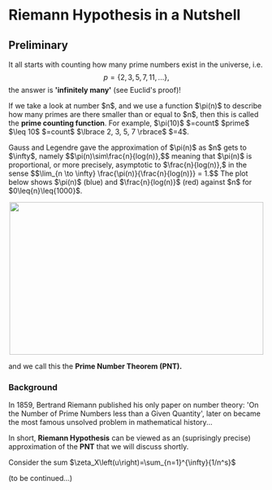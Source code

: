 # Riemann Hypothesis in a Nutshell
## Preliminary
It all starts with counting how many prime numbers exist in the universe, i.e. $$p=\lbrace 2, 3, 5, 7, 11, ... \rbrace,$$
the answer is <strong>'infinitely many'</strong> (see Euclid's proof)!
<p/>
If we take a look at number $n$, and we use a function $\pi(n)$ to describe how many primes are there smaller than or equal to $n$, then this is called the <strong>prime counting function</strong>. For example, $\pi(10)$ $=count$ $prime$ $\leq 10$ $=count$ $\lbrace 2, 3, 5, 7 \rbrace$ $=4$.
<p/>
Gauss and Legendre gave the approximation of $\pi(n)$ as $n$ gets to $\infty$, namely 
$$\pi(n)\sim\frac{n}{log(n)},$$
meaning that $\pi(n)$ is proportional, or more precisely, asymptotic to $\frac{n}{log(n)},$
in the sense
$$\lim_{n \to \infty} \frac{\pi(n)}{\frac{n}{log(n)}} = 1.$$
The plot below shows $\pi(n)$ (blue) and $\frac{n}{log(n)}$ (red) against $n$ for $0\leq{n}\leq{1000}$.
<p align="center"><img src= "https://user-images.githubusercontent.com/66701331/183235741-25934d76-cb71-48b8-aca9-6998e33cfc69.png" width="500" height="300"> <p/>
and we call this the <strong>Prime Number Theorem (PNT).</strong>

### Background
In 1859, Bertrand Riemann published his only paper on number theory: 'On the Number of Prime Numbers less than a Given Quantity', later on became the most famous unsolved problem in mathematical history...
<p/>
In short, <strong>Riemann Hypothesis</strong> can be viewed as an (suprisingly precise) approximation of the <strong>PNT</strong> that we will discuss shortly.
<p/>
Consider the sum 
$\zeta_X\left(u\right)=\sum_{n=1}^{\infty}{1/n^s}$

(to be continued...)
